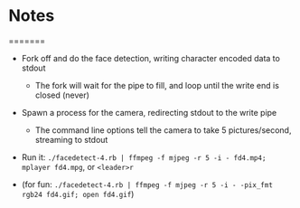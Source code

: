 # Notes
=======
- Fork off and do the face detection, writing character encoded data to stdout
  - The fork will wait for the pipe to fill, and loop until the write end is closed (never)
- Spawn a process for the camera, redirecting stdout to the write pipe
  - The command line options tell the camera to take 5 pictures/second, streaming to stdout

- Run it: `./facedetect-4.rb | ffmpeg -f mjpeg -r 5 -i - fd4.mp4; mplayer fd4.mpg`, or `<leader>r`
- (for fun: `./facedetect-4.rb | ffmpeg -f mjpeg -r 5 -i - -pix_fmt rgb24 fd4.gif; open fd4.gif`)

